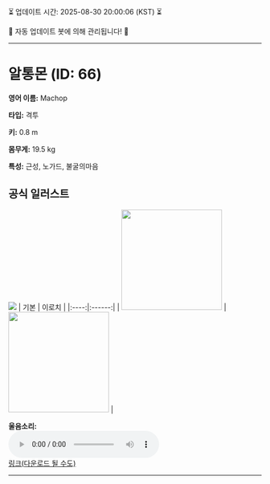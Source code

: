 
⏳ 업데이트 시간: 2025-08-30 20:00:06 (KST) ⏳

🤖 자동 업데이트 봇에 의해 관리됩니다! 🤖

---

# 알통몬 (ID: 66)
**영어 이름:** Machop

**타입:** 격투

**키:** 0.8 m

**몸무게:** 19.5 kg

**특성:** 근성, 노가드, 불굴의마음

## 공식 일러스트
![](https://raw.githubusercontent.com/PokeAPI/sprites/master/sprites/pokemon/other/official-artwork/66.png)
| 기본 | 이로치 |
|:----:|:------:|
| <img src="http://play.pokemonshowdown.com/sprites/ani/machop.gif" width="200"> | <img src="http://play.pokemonshowdown.com/sprites/ani-shiny/machop.gif" width="200"> |

**울음소리:**<br><audio controls src="https://raw.githubusercontent.com/PokeAPI/cries/main/cries/pokemon/latest/66.ogg"></audio><br> [링크(다운로드 될 수도)](https://raw.githubusercontent.com/PokeAPI/cries/main/cries/pokemon/latest/66.ogg)


---
